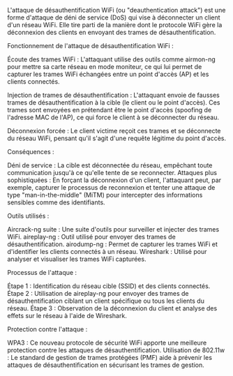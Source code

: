 L'attaque de désauthentification WiFi (ou "deauthentication attack") est une forme d'attaque de déni de service (DoS) qui vise à déconnecter un client d'un réseau WiFi. Elle tire parti de la manière dont le protocole WiFi gère la déconnexion des clients en envoyant des trames de désauthentification.

Fonctionnement de l'attaque de désauthentification WiFi :

Écoute des trames WiFi : L'attaquant utilise des outils comme airmon-ng pour mettre sa carte réseau en mode moniteur, ce qui lui permet de capturer les trames WiFi échangées entre un point d'accès (AP) et les clients connectés.

Injection de trames de désauthentification : L'attaquant envoie de fausses trames de désauthentification à la cible (le client ou le point d'accès). Ces trames sont envoyées en prétendant être le point d'accès (spoofing de l'adresse MAC de l'AP), ce qui force le client à se déconnecter du réseau.

Déconnexion forcée : Le client victime reçoit ces trames et se déconnecte du réseau WiFi, pensant qu'il s'agit d'une requête légitime du point d'accès.

Conséquences :

Déni de service : La cible est déconnectée du réseau, empêchant toute communication jusqu'à ce qu'elle tente de se reconnecter.
Attaques plus sophistiquées : En forçant la déconnexion d'un client, l'attaquant peut, par exemple, capturer le processus de reconnexion et tenter une attaque de type "man-in-the-middle" (MiTM) pour intercepter des informations sensibles comme des identifiants.

Outils utilisés :

Aircrack-ng suite : Une suite d'outils pour surveiller et injecter des trames WiFi.
aireplay-ng : Outil utilisé pour envoyer des trames de désauthentification.
airodump-ng : Permet de capturer les trames WiFi et d'identifier les clients connectés à un réseau.
Wireshark : Utilisé pour analyser et visualiser les trames WiFi capturées.

Processus de l'attaque :

Étape 1 : Identification du réseau cible (SSID) et des clients connectés.
Étape 2 : Utilisation de aireplay-ng pour envoyer des trames de désauthentification ciblant un client spécifique ou tous les clients du réseau.
Étape 3 : Observation de la déconnexion du client et analyse des effets sur le réseau à l'aide de Wireshark.

Protection contre l'attaque :

WPA3 : Ce nouveau protocole de sécurité WiFi apporte une meilleure protection contre les attaques de désauthentification.
Utilisation de 802.11w : Le standard de gestion de trames protégées (PMF) aide à prévenir les attaques de désauthentification en sécurisant les trames de gestion.
